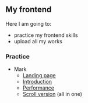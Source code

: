 ## My frontend
Here I am going to:
 - practice my frontend skills
 - upload all my works

### Practice

- Mark
	- [Landing page](https://mlgmag.github.io/Mark/src/mark-landing)
	- [Introduction](https://mlgmag.github.io/Mark/src/mark-introduction)
	- [Performance](https://mlgmag.github.io/Mark/src/mark-performance)
	- [Scroll version]() (all in one)
